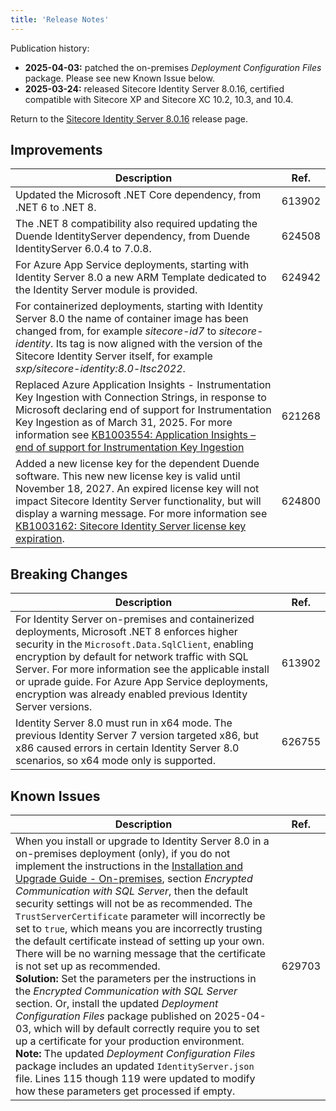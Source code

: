 ```yaml
---
title: 'Release Notes'
---
```

Publication history:
- **2025-04-03:** patched the on-premises *Deployment Configuration Files* package. Please see new Known Issue below.
- **2025-03-24:** released Sitecore Identity Server 8.0.16, certified compatible with Sitecore XP and Sitecore XC 10.2, 10.3, and 10.4.

Return to the [Sitecore Identity Server 8.0.16](/downloads/Sitecore_Identity/8x/Sitecore_Identity_Server_8016) release page.

## Improvements

| Description | Ref. |
| --- | --- |
| Updated the Microsoft .NET Core dependency, from .NET 6 to .NET 8. | 613902 |
| The .NET 8 compatibility also required updating the Duende IdentityServer dependency, from Duende IdentityServer 6.0.4 to 7.0.8. | 624508 |
| For Azure App Service deployments, starting with Identity Server 8.0 a new ARM Template dedicated to the Identity Server module is provided. | 624942 |
| For containerized deployments, starting with Identity Server 8.0 the name of container image has been changed from, for example *sitecore-id7* to *sitecore-identity*. Its tag is now aligned with the version of the Sitecore Identity Server itself, for example *sxp/sitecore-identity:8.0-ltsc2022*. |
| Replaced Azure Application Insights - Instrumentation Key Ingestion with Connection Strings, in response to Microsoft declaring end of support for Instrumentation Key Ingestion as of March 31, 2025. For more information see [KB1003554: Application Insights – end of support for Instrumentation Key Ingestion](https://support.sitecore.com/kb?id=kb_article_view&sysparm_article=KB1003554)| 621268 |
| Added a new license key for the dependent Duende software. This new new license key is valid until November 18, 2027. An expired license key will not impact Sitecore Identity Server functionality, but will display a warning message. For more information see [KB1003162: Sitecore Identity Server license key expiration](https://support.sitecore.com/kb?id=kb_article_view&sysparm_article=KB1003162). | 624800 |

## Breaking Changes

| Description | Ref. |
| --- | --- |
| For Identity Server on-premises and containerized deployments, Microsoft .NET 8 enforces higher security in the `Microsoft.Data.SqlClient`, enabling encryption by default for network traffic with SQL Server. For more information see the applicable install or uprade guide. For Azure App Service deployments, encryption was already enabled previous Identity Server versions. | 613902 |
| Identity Server 8.0 must run in x64 mode. The previous Identity Server 7 version targeted x86, but x86 caused errors in certain Identity Server 8.0 scenarios, so x64 mode only is supported. | 626755 |

## Known Issues

| Description | Ref. |
| --- | --- |
| When you install or upgrade to Identity Server 8.0 in a on-premises deployment (only), if you do not implement the instructions in the [Installation and Upgrade Guide - On-premises](https://scdp.blob.core.windows.net/downloads/Sitecore%20Identity/8x/Sitecore_Identity_Server_8016/Sitecore_Identity_Server_Installation_&_Upgrade-OnPremises-8.0.pdf), section *Encrypted Communication with SQL Server*, then the default security settings will not be as recommended. The `TrustServerCertificate` parameter will incorrectly be set to `true`, which means you are incorrectly trusting the default certificate instead of setting up your own. There will be no warning message that the certificate is not set up as recommended.<br/>**Solution:** Set the parameters per the instructions in the *Encrypted Communication with SQL Server* section. Or, install the updated *Deployment Configuration Files* package published on 2025-04-03, which will by default correctly require you to set up a certificate for your production environment.<br/>**Note:** The updated *Deployment Configuration Files* package includes an updated `IdentityServer.json` file. Lines 115 though 119 were updated to modify how these parameters get processed if empty. | 629703 |